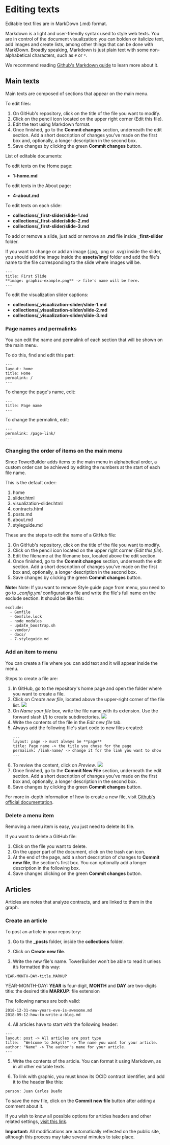 # Editing texts

Editable text files are in MarkDown (.md) format.

Markdown is a light and user-friendly syntax used to style web texts. You are in control of the document visualization: you can bolden or italicize text, add images and create lists, among other things that can be done with MarkDown. Broadly speaking, Markdown is just plain text with some non-alphabetical characters, such as `#` or `*`.

We recommend reading [Github's Markdown guide](https://guides.github.com/features/mastering-markdown/) to learn more about it.

## Main texts

Main texts are composed of sections that appear on the main menu.

To edit files:

1. On GitHub's repository, click on the title of the file you want to modify.
2. Click on the pencil icon located on the upper right corner (Edit this file).
3. Edit the text using Markdown format.
4. Once finished, go to the **Commit changes** section, underneath the edit section. Add a short description of changes you've made on the first box and, optionally, a longer description in the second box. 
5. Save changes by clicking the green **Commit changes** button.

List of editable documents:

To edit texts on the Home page:
  - **1-home.md**

To edit texts in the About page:
  - **4-about.md**

To edit texts on each slide:
  - **collections/_first-slider/slide-1.md**
  - **collections/_first-slider/slide-2.md**
  - **collections/_first-slider/slide-3.md**

To add or remove a slide, just add or remove an **.md** file inside **_first-slider** folder.

If you want to change or add an image (.jpg, .png or .svg) inside the slider, you should add the image inside the **assets/img/** folder and add the file's name to the file corresponding to the slide where images will be.

```
---
title: First Slide
**image: graphic-example.png** -> file's name will be here.
---
```

To edit the visualization slider captions:
  - **collections/_visualization-slider/slide-1.md**
  - **collections/_visualization-slider/slide-2.md**
  - **collections/_visualization-slider/slide-3.md**


### Page names and permalinks

You can edit the name and permalink of each section that will be shown on the main menu.

To do this, find and edit this part:

```
---
layout: home
title: Home
permalink: /
---
```

To change the page's name, edit:

```
---
title: Page name
---
```

To change the permalink, edit:
```
---
permalink: /page-link/
---
```

### Changing the order of items on the main menu

Since TowerBuilder adds items to the main menu in alphabetical order, a custom order can be achieved by editing the numbers at the start of each file name.

This is the default order:

1. home
2. slider.html
3. visualization-slider.html
4. contracts.html
5. posts.md
6. about.md
7. styleguide.md

These are the steps to edit the name of a GitHub file:

1. On GitHub's repository, click on the title of the file you want to modify.
2. Click on the pencil icon located on the upper right corner (*Edit this file*).
3. Edit the filename at the filename box, located above the edit section.
4. Once finished, go to the **Commit changes** section, underneath the edit section. Add a short description of changes you've made on the first box and, optionally, a longer description in the second box.
5. Save changes by clicking the green **Commit changes** button.

**Note:** Note: If you want to remove Style guide page from menu, you need to go to *_config.yml* configurations file and write the file's full name on the exclude section. It should be like this:

```
exclude:
  - Gemfile
  - Gemfile.lock
  - node_modules
  - update_boostrap.sh
  - vendor/
  - docs/
  - 7-styleguide.md
```

### Add an item to menu

You can create a file where you can add text and it will appear inside the menu.

Steps to create a file are:

1. In GitHub, go to the repository's home page and open the folder where you want to create a file.
2. Click on  _Create new file_, located above the upper-right corner of the file list.
![](https://help.github.com/assets/images/help/repository/create_new_file.png)
3. On  _Name your file_ box, write the file name with its extension. Use the forward slash (/) to create subdirectories.
   ![](https://help.github.com/assets/images/help/repository/new-file-name.png)
4. Write the contents of the file in the _Edit new file_ tab.
5. Always add the following file's start code to new files created:
   ```
   ---
   layout: page -> must always be **page**
   title: Page name -> the title you chose for the page
   permalink: /link-name/ -> change it for the link you want to show
   ---
   ```
7. To review the content, click on _Preview_.
   ![](https://help.github.com/assets/images/help/repository/new-file-preview.png)
8. Once finished, go to the **Commit New File** section, underneath the edit section. Add a short description of changes you've made on the first box and, optionally, a longer description in the second box.
9. Save changes by clicking the green **Commit changes** button.

For more in-depth information of how to create a new file, visit [Github's official documentation](https://help.github.com/en/articles/creating-new-files).

### Delete a menu item

Removing a menu item is easy, you just need to delete its file. 

If you want to delete a GitHub file:

1. Click on the file you want to delete.
2. On the upper part of the document, click on the trash can icon.
3. At the end of the page, add a short description of changes to **Commit new file**, the section's first box. You can optionally add a longer description in the following box.
5. Save changes clicking on the green **Commit changes** button.


## Articles

Articles are notes that analyze contracts, and are linked to them in the graph.


### Create an article

To post an article in your repository:

1. Go to the **_posts** folder, inside the **collections** folder.

2. Click on **Create new file**.

3. Write the new file's name. TowerBuilder won't be able to read it unless it’s formatted this way:

```
YEAR-MONTH-DAY-title.MARKUP
```

YEAR-MONTH-DAY: **YEAR** is four-digit, **MONTH** and **DAY** are two-digits
title: the desired title
**MARKUP**: file extension

The following names are both valid:

```
2018-12-31-new-years-eve-is-awesome.md
2018-09-12-how-to-write-a-blog.md
```

4. All articles have to start with the following header:

```
---
layout: post -> All articles are post type
title:  "Welcome to Jekyll!" -> The name you want for your article.
author: "Name" -> The author's name for your article.
---
```

5. Write the contents of the article. You can format it using Markdown, as in all other editable texts.

6. To link with graphic, you must know its OCID contract identifier, and add it to the header like this:

```
person: Juan Carlos Dueño
```

To save the new file, click on the **Commit new file** button after adding a comment about it.

If you wish to know all possible options for articles headers and other related settings, [visit this link](https://jekyllrb.com/docs/posts/).

**Important:** All modifications are automatically reflected on the public site, although this process may take several minutes to take place.
